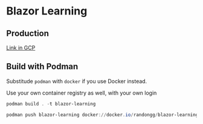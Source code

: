 # Blazor Learning

## Production

[Link in GCP](https://blazor-learning-hzq2w5dm3q-uc.a.run.app/MeowFacts)

## Build with Podman

Substitude `podman` with `docker` if you use Docker instead.

Use your own container registry as well, with your own login

```powershell
podman build . -t blazor-learning
```

```powershell
podman push blazor-learning docker://docker.io/randongg/blazor-learning:latest
```